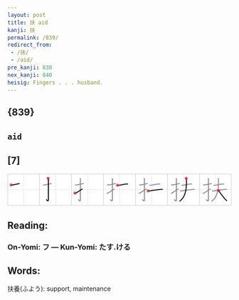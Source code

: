 ```yaml
---
layout: post
title: 扶 aid
kanji: 扶
permalink: /839/
redirect_from:
 - /扶/
 - /aid/
pre_kanji: 838
nex_kanji: 840
heisig: Fingers . . . husband.
---
```


## {839}

## `aid`

## [7]

<div class="stroke"><img src="../images/E689B6.png" /></div>

## Reading:

### On-Yomi: フ &mdash; Kun-Yomi: たす.ける

## Words:

扶養(ふよう): support, maintenance
